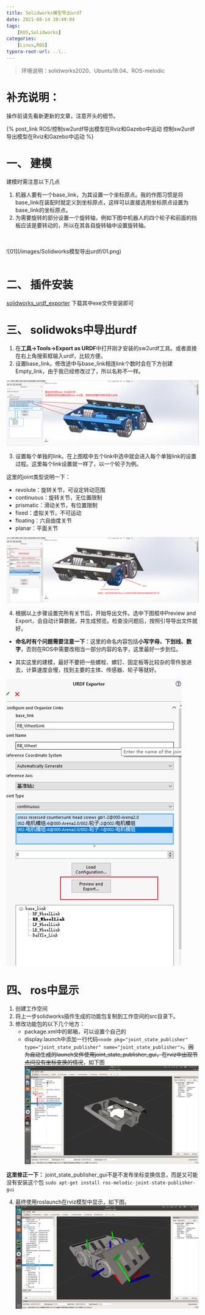 ```yaml
---
title: Solidworks模型导出urdf
date: 2021-08-14 20:49:04
tags: 
    [ROS,Solidworks] 
categories: 
    [Linux,ROS]
typora-root-url: ..\..
---
```

> 环境说明：solidworks2020、Ubuntu18.04、ROS-melodic

# 补充说明：

操作前请先看新更新的文章，注意开头的细节。

{% post_link ROS/控制sw2urdf导出模型在Rviz和Gazebo中运动  控制sw2urdf导出模型在Rviz和Gazebo中运动 %}

# 一、 建模

建模时需注意以下几点
1. 机器人要有一个base_link，为其设置一个坐标原点。我的作图习惯是将base_link在装配时就定义到坐标原点，这样可以直接选用坐标原点设置为base_link的坐标原点。
2. 为需要旋转的部分设置一个旋转轴，例如下图中机器人的四个轮子和前面的挡板应该是要转动的，所以在其各自旋转轴中设置旋转轴。
</br>
</br>
![01](/images/Solidworks模型导出urdf/01.png)
</br>
</br>

# 二、 插件安装
[solidworks_urdf_exporter](https://github.com/ros/solidworks_urdf_exporter/releases)
下载其中exe文件安装即可

# 三、 solidwoks中导出urdf


1. 在**工具->Tools->Export as URDF**中打开刚才安装的sw2urdf工具。或者直接在右上角搜索框输入urdf，比较方便。
2. 设置base_link。修改途中与base_link相连link个数时会在下方创建Empty_link，由于我已经修改过了，所以名称不一样。

![02](/images/Solidworks模型导出urdf/02.png)

3. 设置每个单独的link。在上图框中五个link中选中就会进入每个单独link的设置过程。这里每个link设置就一样了，以一个轮子为例。

这里的joint类型说明一下：
   + revolute：旋转关节，可设定转动范围
   + continuous：旋转关节，无位置限制
   + prismatic：滑动关节，有位置限制
   + fixed：虚拟关节，不可运动
   + floating：六自由度关节
   + planar：平面关节

![03](/images/Solidworks模型导出urdf/03.png)

4. 根据以上步骤设置完所有关节后，开始导出文件。选中下图框中Preview and Export，会自动计算数据，并生成预览。检查没问题后，按照引导导出文件就好。

+ **命名时有个问题需要注意一下**：这里的命名内容包括**小写字母、下划线、数字**，否则在ROS中需要改相当一部分内容的名字，这里最好一步到位。

+ 其实这里的建模，最好不要把一些螺栓、螺钉、固定板等比较杂的零件放进去，计算速度会慢，找到主要的主体、传感器、轮子等就好。

![04](/images/Solidworks模型导出urdf/04.png)

# 四、 ros中显示

1. 创建工作空间
2. 将上一步solidworks插件生成的功能包复制到工作空间的src目录下。
3. 修改功能包的以下几个地方：
   + package.xml中的邮箱，可以设置个自己的
   + display.launch中添加一行代码`<node pkg="joint_state_publisher" type="joint_state_publisher" name="joint_state_publisher">`。~~因为自动生成的launch文件使用joint_state_publisher_gui，在rviz中出现节点间没有坐标变换的情况~~，如下图
   ![05](/images/Solidworks模型导出urdf/05.png)

**这里修正一下：**
joint_state_publisher_gui不是不发布坐标变换信息，而是又可能没有安装这个包
`sudo apt-get install ros-melodic-joint-state-publisher-gui`

4. 最终使用roslaunch在rviz模型中显示，如下图。
    ![06](/images/Solidworks模型导出urdf/06.png)